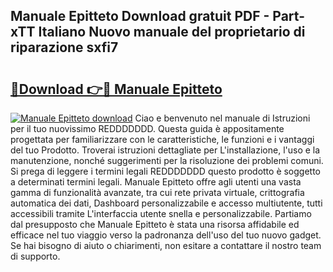 ## Manuale Epitteto Download gratuit PDF - Part-xTT Italiano Nuovo manuale del proprietario di riparazione sxfi7

# <h2><a href="http://dfaa8dm.blite.top/?on=Manuale+Epitteto">🔗Download 👉🔴 Manuale Epitteto</a></h2>

[![Manuale Epitteto download](https://i.imgur.com/lujVjoI.png)](http://dfaa8dm.blite.top/?on=Manuale+Epitteto)
Ciao e benvenuto nel manuale di Istruzioni per il tuo nuovissimo REDDDDDDD. Questa guida è appositamente progettata per familiarizzare con le caratteristiche, le funzioni e i vantaggi del tuo Prodotto. Troverai istruzioni dettagliate per L'installazione, l'uso e la manutenzione, nonché suggerimenti per la risoluzione dei problemi comuni. Si prega di leggere i termini legali REDDDDDDD questo prodotto è soggetto a determinati termini legali. Manuale Epitteto offre agli utenti una vasta gamma di funzionalità avanzate, tra cui rete privata virtuale, crittografia automatica dei dati, Dashboard personalizzabile e accesso multiutente, tutti accessibili tramite L'interfaccia utente snella e personalizzabile. Partiamo dal presupposto che Manuale Epitteto è stata una risorsa affidabile ed efficace nel tuo viaggio verso la padronanza dell'uso del tuo nuovo gadget. Se hai bisogno di aiuto o chiarimenti, non esitare a contattare il nostro team di supporto.
